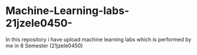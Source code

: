 # Machine-Learning-labs-21jzele0450-
In this repository i have upload machine learning labs which is performed by me in 8 Semester (21jzele0450)
